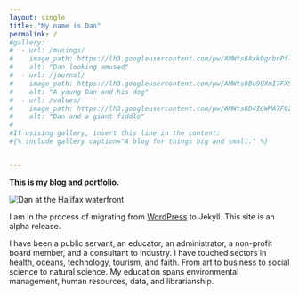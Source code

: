 ```yaml
---
layout: single
title: "My name is Dan"
permalink: /
#gallery:
#  - url: /musings/
#    image_path: https://lh3.googleusercontent.com/pw/AMWts8Axk0gnbnPflkRhF3FkHXUhUaaeRfHSQhI5TzdItiNusOqUyn4kckRbiwINQHbpXGk8y9c_xSFUSyU3Q4bqcj5Y4V8BbkDtalCbCoSudPGkQDcugP3KE1reymY3v6rRZ0fXMEoNhGHT-NqitX-8yhh5pg=w800-h450-s-no?authuser=0
#    alt: "Dan looking amused"
#  - url: /journal/
#    image_path: https://lh3.googleusercontent.com/pw/AMWts8Bu9UXmI7FX5XCxVPf3_tbSZUhyocGbOiMe2DiZqv0afOWij7UbQkRg6OFb5acBiR-ftCDbEFPawl2Z_gjGPIiE99IucrJDf9jc9OmoWlZApaETEakfpTnXfcPoiizW7yhfxt3Y43ncTEa1rhqDiKCesg=w800-h450-s-no?authuser=0
#    alt: "A young Dan and his dog"
#  - url: /values/
#    image_path: https://lh3.googleusercontent.com/pw/AMWts8D4IGWMA7F02qBv8vqlzDrPCaQqY7TTCxQumGKdQ6hWztWmJV4DW9CdGb3LFeX8kzYh2dxbFpFtv4opPLjUJEbuIhXrowLbVqQmdb7SBSIcvU-PXjYxzYuDNLtpzEjEkKJTOwzuSZqbQhlqPGIdvm4ezQ=w800-h450-s-no?authuser=0
#    alt: "Dan and a giant fiddle"
#
#If usising gallery, insert this line in the content:
#{% include gallery caption="A blog for things big and small." %}


---
```


**This is my blog and portfolio.**

![Dan at the Halifax waterfront][dan-waterfront]

I am in the process of migrating from [WordPress](https://danphillips.ca) to Jekyll. This site is an alpha release.


I have been a public servant, an educator, an administrator, a non-profit board member, and a consultant to industry. I have touched sectors in health, oceans, technology, tourism, and faith. From art to business to social science to natural science. My education spans environmental management, human resources, data, and librarianship.

[dan-waterfront]: https://lh3.googleusercontent.com/pw/AMWts8DfzKrGY9uHcBY1O1zHOWvQkRxj1eN4SYT_utWp-8MxppK0HmJSoC0LxwZC_ooLVWSd3Pu6ooSGqOxir5ePgNxkgrQoTMeXx7d4xZZkWATQ6yIrGzrKbR34HMMWR_RNbB4s0oJ7cHFG5Q8vdPNKFKSIuw=w800-h450-s-no?authuser=0